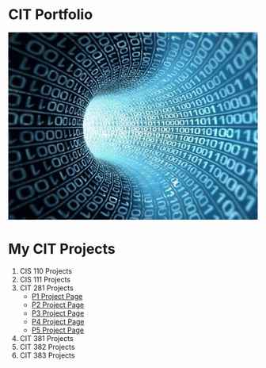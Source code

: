 

# CIT Portfolio
![CIT Picture](https://github.com/shannonzbylski/shannonzbylski.github.io/blob/master/images/compsci.jpg)


# My CIT Projects
1. CIS 110 Projects
2. CIS 111 Projects
3. CIT 281 Projects
    * [P1 Project Page](https://github.com/UO-CIT/project-1-shannonzbylski)
    * [P2 Project Page](https://github.com/UO-CIT/project-2-shannonzbylski)
    * [P3 Project Page](https://github.com/UO-CIT/project-3-shannonzbylski)
    * [P4 Project Page](https://github.com/UO-CIT/project-4-shannonzbylski)
    * [P5 Project Page](https://github.com/UO-CIT/project-5-shannonzbylski)
4. CIT 381 Projects
5. CIT 382 Projects
6. CIT 383 Projects
